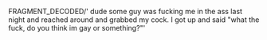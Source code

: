FRAGMENT_DECODED/'<ScratGOD> dude some guy was fucking me in the ass last night and reached around and grabbed my cock. I got up and said "what the fuck, do you think im gay or something?"'
